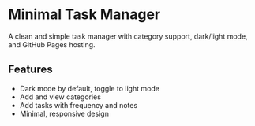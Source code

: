 # Minimal Task Manager

A clean and simple task manager with category support, dark/light mode, and GitHub Pages hosting.

## Features
- Dark mode by default, toggle to light mode
- Add and view categories
- Add tasks with frequency and notes
- Minimal, responsive design

